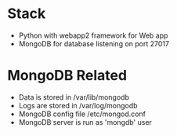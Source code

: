 # Stack
* Python with webapp2 framework for Web app
* MongoDB for database listening on port 27017

# MongoDB Related
* Data is stored in /var/lib/mongodb
* Logs are stored in /var/log/mongodb
* MongoDB config file /etc/mongod.conf
* MongoDB server is run as 'mongdb' user

